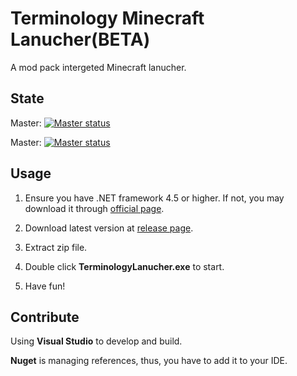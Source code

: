 # Terminology Minecraft Lanucher(BETA)

A mod pack intergeted Minecraft lanucher.

## State

Master: [![Master status](https://ci.appveyor.com/api/projects/status/f7esldu0ruow1hgv?svg=true&branch=master)](https://ci.appveyor.com/project/DeckerCHAN/terminologylauncher/branch/master)

Master: [![Master status](https://ci.appveyor.com/api/projects/status/f7esldu0ruow1hgv?svg=true&branch=develop)](https://ci.appveyor.com/project/DeckerCHAN/terminologylauncher/branch/develop)
## Usage

1. Ensure you have .NET framework 4.5 or higher. If not, you may download it through [official page](https://www.microsoft.com/en-us/download/details.aspx?id=30653).

2. Download latest version at [release page](https://github.com/DeckerCHAN/TerminologyLanucher/releases).

3. Extract zip file.

4. Double click **TerminologyLanucher.exe** to start.

5. Have fun!

## Contribute

Using **Visual Studio** to develop and build.

**Nuget** is managing references, thus, you have to add it to your IDE.
